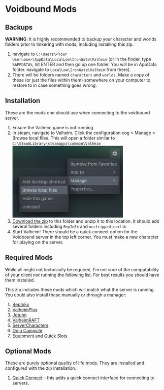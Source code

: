 # Voidbound Mods

## Backups
__WARNING__: It is highly recommended to backup your character and worlds folders prior to tinkering with mods, including installing this zip.

1. navigate to `C:\Users\<Your Username>\AppData\LocalLow\IronGate\Valheim` (or in the finder, type `%APPDATA%`, hit ENTER and then go up one folder. You will be in AppData folder. navigate to `LocalLow\IronGate\Valheim` from there).
1. There will be folders named `characters` and `worlds`. Make a copy of these (or just the files within them) somewhere on your computer to restore to in case something goes wrong.
 
## Installation
These are the mods one should use when connecting to the voidbound server. 

1. Ensure the Valheim game is not running
1. In steam, navigate to Valheim. Click the configuration cog > Manage > Browse local files. This will open a folder similar to `C:\SteamLibrary\steamapps\common\Valheim`  
![Browse Local Files](steam-browse-local-files.png)
1. [Download the zip](https://github.com/schtauffen/voidbound-valheim/releases/download/v1.0.0/Voidbound-Valheim-Mods.zip) to this folder and unzip it to this location. It should add several folders including `BepInEx` and `unstripped_corlib`
1. Start Valheim! There should be a quick connect option for the Voidbound server in the top left corner. You must make a new character for playing on the server.

## Required Mods
While all might not technically be required, I'm not sure of the compatability of your client _not_ running the following list. For best results you should have them installed.

This zip includes these mods which will match what the server is running. You could also install these manually or through a manager:

1. [BepInEx](https://valheim.thunderstore.io/package/denikson/BepInExPack_Valheim/)
1. [ValheimPlus](https://www.nexusmods.com/valheim/mods/4)
1. [Jotunn](https://www.nexusmods.com/valheim/mods/1138)
1. [ValheimRAFT](https://www.nexusmods.com/valheim/mods/1136)
1. [ServerCharacters](https://valheim.thunderstore.io/package/Smoothbrain/ServerCharacters/)
1. [Odin Campsite](https://www.nexusmods.com/valheim/mods/1765)
1. [Equipment and Quick Slots](https://www.nexusmods.com/valheim/mods/92)


## Optional Mods
These are purely optional quality of life mods. They are installed and configured with the zip installation.

1. [Quick Connect](https://www.nexusmods.com/valheim/mods/193) - this adds a quick connect interface for connecting to servers.
